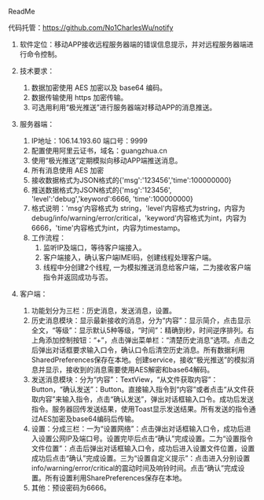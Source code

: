 ReadMe

代码托管：https://github.com/No1CharlesWu/notify

1. 软件定位：移动APP接收远程服务器端的错误信息提示，并对远程服务器端进行命令控制。

2. 技术要求：
    1. 数据加密使用 AES 加密以及 base64 编码。
    2. 数据传输使用 https 加密传输。
    3. 可选用利用“极光推送”进行服务器端对移动APP的消息推送。

3. 服务器端：
    1. IP地址：106.14.193.60 端口号：9999
    2. 配置使用阿里云证书，域名：guangzhua.cn
    3. 使用“极光推送”定期模拟向移动APP端推送消息。
    4. 所有消息使用 AES 加密
    5. 接收数据格式为JSON格式的{'msg':'123456','time':100000000}
    6. 推送数据格式为JSON格式的{'msg':'123456', 'level':'debug','keyword':6666, 'time':100000000}
    7. 格式说明：'msg'内容格式为 string，'level'内容格式为string，内容为 debug/info/warning/error/critical，'keyword'内容格式为int，内容为6666，'time'内容格式为int，内容为timestamp。
    8. 工作流程：
        1. 监听IP及端口，等待客户端接入。
        2. 客户端接入，确认客户端IMEI码，创建线程处理客户端。
        3. 线程中分创建2个线程, 一为模拟推送消息给客户端，二为接收客户端指令并返回成功与否。

4. 客户端：
    1. 功能划分为三栏：历史消息，发送消息，设置。
    2. 历史消息模块：显示最新接收的消息，分为“内容”：显示简介，点击显示全文，“等级”：显示默认5种等级，“时间”：精确到秒，时间逆序排列。右上角添加控制按钮：“+”，点击弹出菜单栏：“清楚历史消息”选项。点击之后弹出对话框要求输入口令，确认口令后清空历史消息。所有数据利用SharedPreferences保存在本地。创建service，接收“极光推送”的模拟消息并显示，接收到的消息需要使用AES解密和base64解码。
    3. 发送消息模块：分为“内容”：TextView，“从文件获取内容”：Button，“确认发送”：Button。直接输入指令到“内容”或者点击“从文件获取内容”来输入指令，点击“确认发送”，弹出对话框输入口令。成功后发送指令。服务器回传发送结果，使用Toast显示发送结果。所有发送的指令通过AES加密及base64编码后传输。
    4. 设置：分成三栏：一为“设置网络”：点击弹出对话框输入口令，成功后进入设置公网IP及端口号。设置完毕后点击“确认”完成设置。二为“设置指令文件位置”：点击后弹出对话框输入口令，成功后进入设置文件位置，设置成功后点击“确认”完成设置。三为“设置自定义提示”：点击进入分别设置info/warning/error/critical的震动时间及响铃时间。点击“确认”完成设置。所有设置利用SharePreferences保存在本地。
    5. 其他：预设密码为6666。